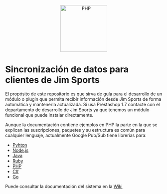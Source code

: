 
<div align="center">
    <a href="https://php.net">
        <img
            alt="PHP"
            src="https://www.php.net/images/logos/new-php-logo.svg"
            width="150">
    </a>
</div>

# Sincronización de datos para clientes de Jim Sports

El propósito de este repositorio es que sirva de guía para el desarrollo de un módulo o plugin que permita recibir información desde Jim Sports de forma automática y mantenerla actualizada. Si usa Prestashop 1.7 contacte con el departamento de desarrollo de Jim Sports ya que tenemos un módulo funcional que puede instalar directamente.

Aunque la documentación contiene ejemplos en PHP la parte en la que se explican las suscripciones, paquetes y su estructura es común para cualquier lenguaje, actualmente Google Pub/Sub tiene librerías para:

- [Pyhton](https://cloud.google.com/pubsub/docs/quickstart-client-libraries#python)
- [Node.js](https://cloud.google.com/pubsub/docs/quickstart-client-libraries#node.js)
- [Java](https://cloud.google.com/pubsub/docs/quickstart-client-libraries#java)
- [Ruby](https://cloud.google.com/pubsub/docs/quickstart-client-libraries#ruby)
- [PHP](https://cloud.google.com/pubsub/docs/quickstart-client-libraries#php)
- [C#](https://cloud.google.com/pubsub/docs/quickstart-client-libraries#c)
- [Go](https://cloud.google.com/pubsub/docs/quickstart-client-libraries#go)

Puede consultar la documentación del sistema en la [Wiki](https://github.com/jimsports/js_b2b_php/wiki)
